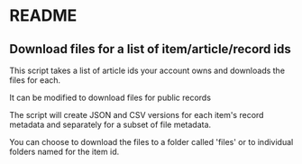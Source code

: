 # README

## Download files for a list of item/article/record ids
This script takes a list of article ids your account owns and downloads the files for each.

It can be modified to download files for public records

The script will create JSON and CSV versions for each item's record metadata and separately for a subset of file metadata.

You can choose to download the files to a folder called 'files' or to individual folders named for the item id.
